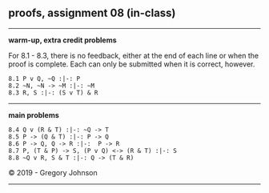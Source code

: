 ## proofs, assignment 08 (in-class)

---

**warm-up, extra credit problems**

For 8.1 - 8.3, there is no feedback, either at the end of each line or when the proof is complete. Each can only be submitted when it is correct, however. 

~~~{.ProofChecker .JohnsonSL options="fonts tabindent render" guides="fitch" feedback="none" points="1" late-credit="1"}
8.1 P v Q, ~Q :|-: P 
8.2 ~N, ~N -> ~M :|-: ~M
8.3 R, S :|-: (S v T) & R 
~~~

---

**main problems**

~~~{.ProofChecker .JohnsonSL options="fonts tabindent render resize" guides="fitch" points="20" late-credit="15"}
8.4 Q v (R & T) :|-: ~Q -> T
8.5 P -> (Q & T) :|-: P -> Q
8.6 P -> Q, Q -> R :|-:  P -> R
8.7 P, (T & P) -> S, (P v Q) <-> (R & T) :|-: S
8.8 ~Q v R, S & T :|-: Q -> (T & R)
~~~

<p>&copy; 2019 - <script>document.write(new Date().getFullYear())</script> Gregory Johnson</p>

---